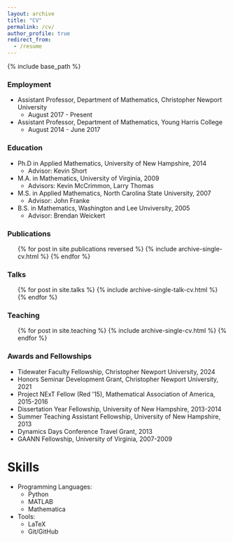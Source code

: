 ```yaml
---
layout: archive
title: "CV"
permalink: /cv/
author_profile: true
redirect_from:
  - /resume
---
```


{% include base_path %}

### Employment
* Assistant Professor, Department of Mathematics, Christopher Newport University
  * August 2017 - Present
* Assistant Professor, Department of Mathematics, Young Harris College
  * August 2014 - June 2017

### Education
* Ph.D in Applied Mathematics, University of New Hampshire, 2014
  * Advisor: Kevin Short
* M.A. in Mathematics, University of Virginia, 2009
  * Advisors: Kevin McCrimmon, Larry Thomas
* M.S. in Applied Mathematics, North Carolina State University, 2007
  * Advisor: John Franke
* B.S. in Mathematics, Washington and Lee Unviversity, 2005
  * Advisor: Brendan Weickert

### Publications
  <ul>{% for post in site.publications reversed %}
    {% include archive-single-cv.html %}
  {% endfor %}</ul>
  
### Talks
  <ul>{% for post in site.talks %}
    {% include archive-single-talk-cv.html %}
  {% endfor %}</ul>
  
### Teaching
  <ul>{% for post in site.teaching %}
    {% include archive-single-cv.html %}
  {% endfor %}</ul>
  
### Awards and Fellowships
* Tidewater Faculty Fellowship, Christopher Newport University, 2024
* Honors Seminar Development Grant, Christopher Newport University, 2021
* Project NExT Fellow (Red '15), Mathematical Association of America, 2015-2016
* Dissertation Year Fellowship, University of New Hampshire, 2013-2014
* Summer Teaching Assistant Fellowship, University of New Hampshire, 2013
* Dynamics Days Conference Travel Grant, 2013
* GAANN Fellowship, University of Virginia, 2007-2009

Skills
======
* Programming Languages:
  * Python
  * MATLAB
  * Mathematica
* Tools:
  * LaTeX
  * Git/GitHub
